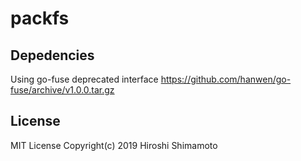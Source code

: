 packfs
======

Depedencies
-----------
Using go-fuse deprecated interface
https://github.com/hanwen/go-fuse/archive/v1.0.0.tar.gz

License
-------
MIT License Copyright(c) 2019 Hiroshi Shimamoto
